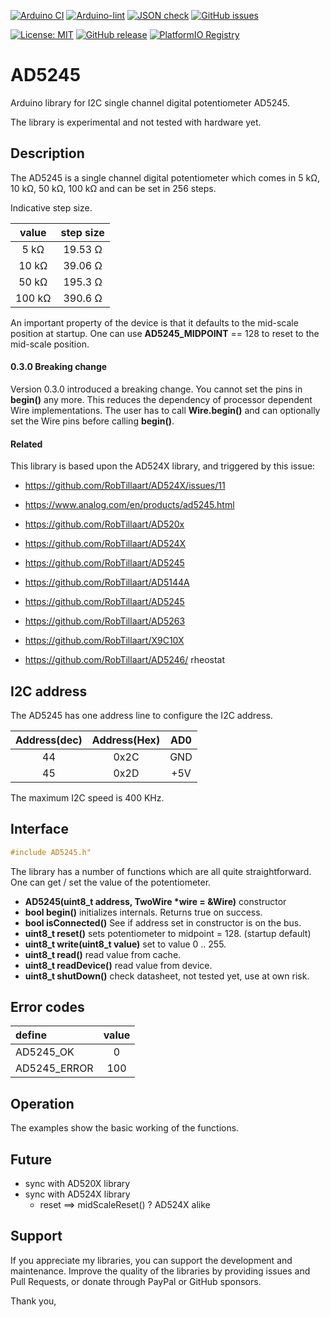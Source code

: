 
[![Arduino CI](https://github.com/RobTillaart/AD5245/workflows/Arduino%20CI/badge.svg)](https://github.com/marketplace/actions/arduino_ci)
[![Arduino-lint](https://github.com/RobTillaart/AD5245/actions/workflows/arduino-lint.yml/badge.svg)](https://github.com/RobTillaart/AD5245/actions/workflows/arduino-lint.yml)
[![JSON check](https://github.com/RobTillaart/AD5245/actions/workflows/jsoncheck.yml/badge.svg)](https://github.com/RobTillaart/AD5245/actions/workflows/jsoncheck.yml)
[![GitHub issues](https://img.shields.io/github/issues/RobTillaart/AD5245.svg)](https://github.com/RobTillaart/AD5245/issues)

[![License: MIT](https://img.shields.io/badge/license-MIT-green.svg)](https://github.com/RobTillaart/AD5245/blob/master/LICENSE)
[![GitHub release](https://img.shields.io/github/release/RobTillaart/AD5245.svg?maxAge=3600)](https://github.com/RobTillaart/AD5245/releases)
[![PlatformIO Registry](https://badges.registry.platformio.org/packages/robtillaart/library/AD5245.svg)](https://registry.platformio.org/libraries/robtillaart/AD5245)


# AD5245

Arduino library for I2C single channel digital potentiometer AD5245.

The library is experimental and not tested with hardware yet.


## Description

The AD5245 is a single channel digital potentiometer which comes in
5 kΩ, 10 kΩ, 50 kΩ, 100 kΩ and can be set in 256 steps.

Indicative step size.

|   value  |  step size  |
|:--------:|:-----------:|
|    5 kΩ  |   19.53 Ω   |
|   10 kΩ  |   39.06 Ω   |
|   50 kΩ  |   195.3 Ω   |
|  100 kΩ  |   390.6 Ω   |


An important property of the device is that it defaults
to the mid-scale position at startup.
One can use **AD5245_MIDPOINT** == 128 to reset to the mid-scale position.


#### 0.3.0 Breaking change

Version 0.3.0 introduced a breaking change.
You cannot set the pins in **begin()** any more.
This reduces the dependency of processor dependent Wire implementations.
The user has to call **Wire.begin()** and can optionally set the Wire pins 
before calling **begin()**.


#### Related

This library is based upon the AD524X library, and triggered by this issue:
- https://github.com/RobTillaart/AD524X/issues/11

- https://www.analog.com/en/products/ad5245.html
- https://github.com/RobTillaart/AD520x
- https://github.com/RobTillaart/AD524X
- https://github.com/RobTillaart/AD5245
- https://github.com/RobTillaart/AD5144A
- https://github.com/RobTillaart/AD5245
- https://github.com/RobTillaart/AD5263
- https://github.com/RobTillaart/X9C10X
- https://github.com/RobTillaart/AD5246/  rheostat


## I2C address

The AD5245 has one address line to configure the I2C address.

| Address(dec)| Address(Hex) |  AD0  |
|:-----------:|:------------:|:-----:|
|     44      |     0x2C     |  GND  |
|     45      |     0x2D     |  +5V  |

The maximum I2C speed is 400 KHz.


## Interface

```cpp
#include AD5245.h"
```

The library has a number of functions which are all quite straightforward.
One can get / set the value of the potentiometer.

- **AD5245(uint8_t address, TwoWire \*wire = &Wire)** constructor
- **bool begin()** initializes internals. Returns true on success.
- **bool isConnected()** See if address set in constructor is on the bus.
- **uint8_t reset()** sets potentiometer to midpoint = 128. (startup default)
- **uint8_t write(uint8_t value)** set to value 0 .. 255.
- **uint8_t read()** read value from cache.
- **uint8_t readDevice()** read value from device.
- **uint8_t shutDown()** check datasheet, not tested yet, use at own risk.


## Error codes

|  define        |  value  |
|:---------------|:-------:|
|  AD5245_OK     |   0     |
|  AD5245_ERROR  |  100    |


## Operation

The examples show the basic working of the functions.


## Future

- sync with AD520X library
- sync with AD524X library
  - reset ==> midScaleReset() ?  AD524X alike


## Support

If you appreciate my libraries, you can support the development and maintenance.
Improve the quality of the libraries by providing issues and Pull Requests, or
donate through PayPal or GitHub sponsors.

Thank you,

